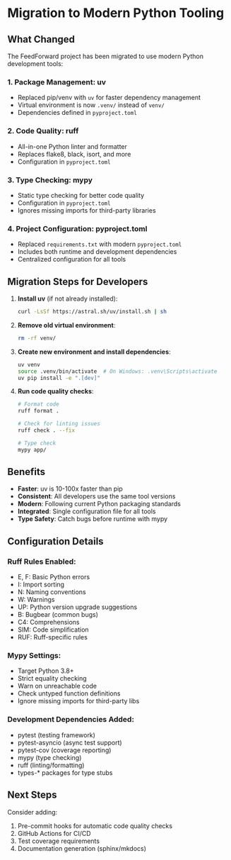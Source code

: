 # Migration to Modern Python Tooling

## What Changed

The FeedForward project has been migrated to use modern Python development tools:

### 1. **Package Management: uv**
- Replaced pip/venv with `uv` for faster dependency management
- Virtual environment is now `.venv/` instead of `venv/`
- Dependencies defined in `pyproject.toml`

### 2. **Code Quality: ruff**
- All-in-one Python linter and formatter
- Replaces flake8, black, isort, and more
- Configuration in `pyproject.toml`

### 3. **Type Checking: mypy**
- Static type checking for better code quality
- Configuration in `pyproject.toml`
- Ignores missing imports for third-party libraries

### 4. **Project Configuration: pyproject.toml**
- Replaced `requirements.txt` with modern `pyproject.toml`
- Includes both runtime and development dependencies
- Centralized configuration for all tools

## Migration Steps for Developers

1. **Install uv** (if not already installed):
   ```bash
   curl -LsSf https://astral.sh/uv/install.sh | sh
   ```

2. **Remove old virtual environment**:
   ```bash
   rm -rf venv/
   ```

3. **Create new environment and install dependencies**:
   ```bash
   uv venv
   source .venv/bin/activate  # On Windows: .venv\Scripts\activate
   uv pip install -e ".[dev]"
   ```

4. **Run code quality checks**:
   ```bash
   # Format code
   ruff format .
   
   # Check for linting issues
   ruff check . --fix
   
   # Type check
   mypy app/
   ```

## Benefits

- **Faster**: uv is 10-100x faster than pip
- **Consistent**: All developers use the same tool versions
- **Modern**: Following current Python packaging standards
- **Integrated**: Single configuration file for all tools
- **Type Safety**: Catch bugs before runtime with mypy

## Configuration Details

### Ruff Rules Enabled:
- E, F: Basic Python errors
- I: Import sorting
- N: Naming conventions
- W: Warnings
- UP: Python version upgrade suggestions
- B: Bugbear (common bugs)
- C4: Comprehensions
- SIM: Code simplification
- RUF: Ruff-specific rules

### Mypy Settings:
- Target Python 3.8+
- Strict equality checking
- Warn on unreachable code
- Check untyped function definitions
- Ignore missing imports for third-party libs

### Development Dependencies Added:
- pytest (testing framework)
- pytest-asyncio (async test support)
- pytest-cov (coverage reporting)
- mypy (type checking)
- ruff (linting/formatting)
- types-* packages for type stubs

## Next Steps

Consider adding:
1. Pre-commit hooks for automatic code quality checks
2. GitHub Actions for CI/CD
3. Test coverage requirements
4. Documentation generation (sphinx/mkdocs)